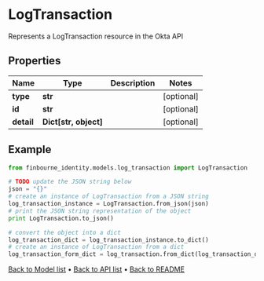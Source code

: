 # LogTransaction

Represents a LogTransaction resource in the Okta API

## Properties
Name | Type | Description | Notes
------------ | ------------- | ------------- | -------------
**type** | **str** |  | [optional] 
**id** | **str** |  | [optional] 
**detail** | **Dict[str, object]** |  | [optional] 

## Example

```python
from finbourne_identity.models.log_transaction import LogTransaction

# TODO update the JSON string below
json = "{}"
# create an instance of LogTransaction from a JSON string
log_transaction_instance = LogTransaction.from_json(json)
# print the JSON string representation of the object
print LogTransaction.to_json()

# convert the object into a dict
log_transaction_dict = log_transaction_instance.to_dict()
# create an instance of LogTransaction from a dict
log_transaction_form_dict = log_transaction.from_dict(log_transaction_dict)
```
[Back to Model list](../README.md#documentation-for-models) &#8226; [Back to API list](../README.md#documentation-for-api-endpoints) &#8226; [Back to README](../README.md)


